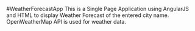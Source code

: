 #WeatherForecastApp
This is a Single Page Application using AngularJS and HTML to display Weather Forecast of the entered city name. OpenWeatherMap API is used for weather data.